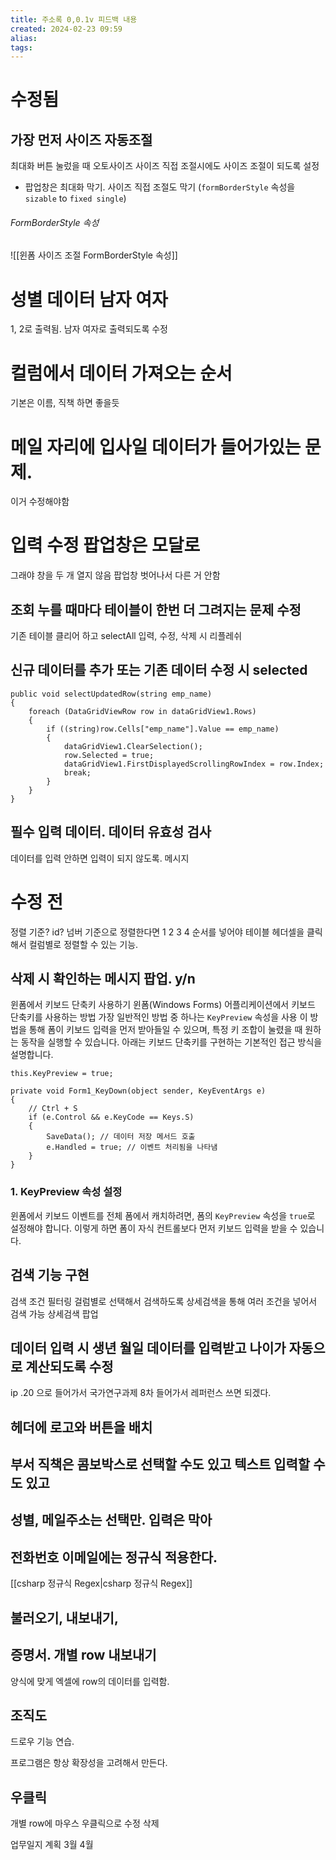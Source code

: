 ```yaml
---
title: 주소록 0,0.1v 피드백 내용
created: 2024-02-23 09:59
alias:
tags:
---
```

# 수정됨
## 가장 먼저 사이즈 자동조절
최대화 버튼 눌렀을 때 오토사이즈
사이즈 직접 조절시에도 사이즈 조절이 되도록 설정
- 팝업창은 최대화 막기. 사이즈 직접 조절도 막기 
(`formBorderStyle` 속성을 `sizable` to `fixed single`)
###### FormBorderStyle 속성
![[윈폼 사이즈 조절 FormBorderStyle 속성]]

# 성별 데이터 남자 여자
1, 2로 출력됨. 
남자 여자로 출력되도록 수정

# 컬럼에서 데이터 가져오는 순서
기본은 이름, 직책 하면 좋을듯

# 메일 자리에 입사일 데이터가 들어가있는 문제.
이거 수정해야함

# 입력 수정 팝업창은 모달로
그래야 창을 두 개 열지 않음
팝업창 벗어나서 다른 거 안함
## 조회 누를 때마다 테이블이 한번 더 그려지는 문제 수정
기존 테이블 클리어 하고 selectAll
입력, 수정, 삭제 시 리플레쉬


## 신규 데이터를 추가 또는 기존 데이터 수정 시 selected
```CSharp 
public void selectUpdatedRow(string emp_name)
{
    foreach (DataGridViewRow row in dataGridView1.Rows) 
    {
        if ((string)row.Cells["emp_name"].Value == emp_name)
        {
            dataGridView1.ClearSelection();
            row.Selected = true;
            dataGridView1.FirstDisplayedScrollingRowIndex = row.Index;
            break;
        }
    }
}   
```

## 필수 입력 데이터. 데이터 유효성 검사
데이터를 입력 안하면 입력이 되지 않도록. 메시지

# 수정 전

정렬 기준?
id? 
넘버 기준으로 정렬한다면 1 2 3 4 순서를 넣어야
테이블 헤더셀을 클릭해서 컬럼별로 정렬할 수 있는 기능.

## 삭제 시 확인하는 메시지 팝업. y/n
윈폼에서 키보드 단축키 사용하기
윈폼(Windows Forms) 어플리케이션에서 키보드 단축키를 사용하는 방법
가장 일반적인 방법 중 하나는 `KeyPreview` 속성을 사용
이 방법을 통해 폼이 키보드 입력을 먼저 받아들일 수 있으며, 특정 키 조합이 눌렸을 때 원하는 동작을 실행할 수 있습니다. 
아래는 키보드 단축키를 구현하는 기본적인 접근 방식을 설명합니다.
```CSharp 
this.KeyPreview = true;

private void Form1_KeyDown(object sender, KeyEventArgs e)
{
    // Ctrl + S
    if (e.Control && e.KeyCode == Keys.S)
    {
        SaveData(); // 데이터 저장 메서드 호출
        e.Handled = true; // 이벤트 처리됨을 나타냄
    }
}

```
### 1. KeyPreview 속성 설정

윈폼에서 키보드 이벤트를 전체 폼에서 캐치하려면, 폼의 `KeyPreview` 속성을 `true`로 설정해야 합니다. 이렇게 하면 폼이 자식 컨트롤보다 먼저 키보드 입력을 받을 수 있습니다.
## 검색 기능 구현
검색 조건 필터링
걸럼별로 선택해서 검색하도록
상세검색을 통해 여러 조건을 넣어서 검색 가능
상세검색 팝업


## 데이터 입력 시 생년 월일 데이터를 입력받고 나이가 자동으로 계산되도록 수정

ip .20 으로 들어가서 국가연구과제 8차 들어가서 레퍼런스 쓰면 되겠다.

## 헤더에 로고와 버튼을 배치

## 부서 직책은 콤보박스로 선택할 수도 있고 텍스트 입력할 수도 있고

## 성별, 메일주소는 선택만. 입력은 막아


## 전화번호 이메일에는 정규식 적용한다.
[[csharp 정규식 Regex|csharp 정규식 Regex]]

## 불러오기, 내보내기, 


## 증명서. 개별 row 내보내기
양식에 맞게 엑셀에 row의 데이터를 입력함.

## 조직도
드로우 기능 연습.


프로그램은 항상 확장성을 고려해서 만든다.

## 우클릭
개별 row에 마우스 우클릭으로 수정 삭제

업무일지
계획 3월 4월
